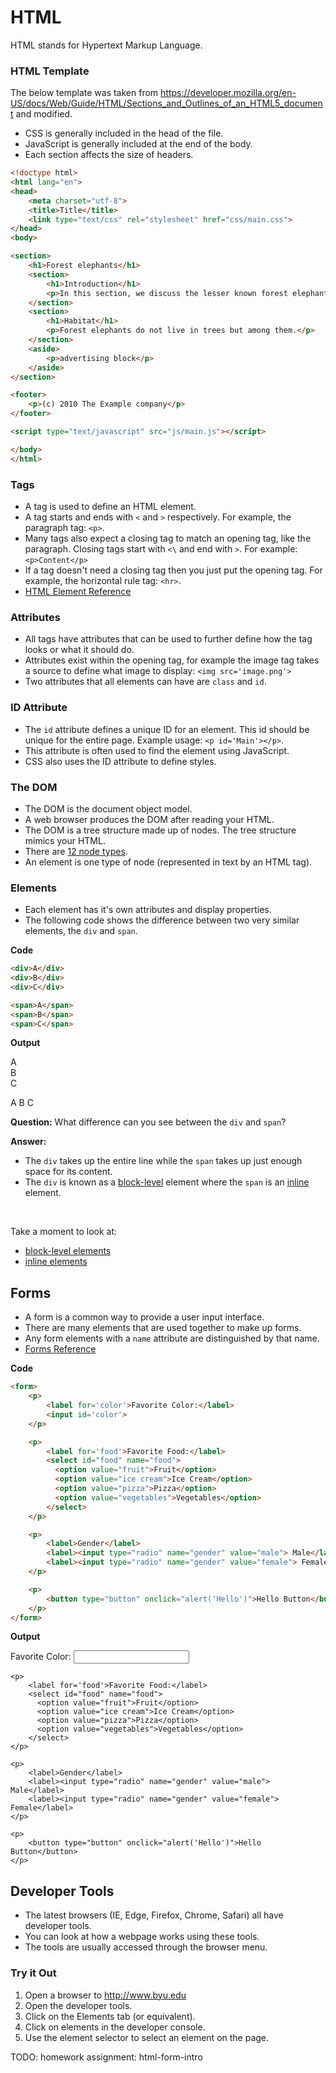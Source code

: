# HTML

HTML stands for Hypertext Markup Language.

### HTML Template

The below template was taken from https://developer.mozilla.org/en-US/docs/Web/Guide/HTML/Sections_and_Outlines_of_an_HTML5_document and modified.

- CSS is generally included in the head of the file.
- JavaScript is generally included at the end of the body.
- Each section affects the size of headers.

```html
<!doctype html>
<html lang="en">
<head>
    <meta charset="utf-8">
    <title>Title</title>
    <link type="text/css" rel="stylesheet" href="css/main.css">
</head>
<body>

<section>
    <h1>Forest elephants</h1>
    <section>
        <h1>Introduction</h1>
        <p>In this section, we discuss the lesser known forest elephants.</p>
    </section>
    <section>
        <h1>Habitat</h1>
        <p>Forest elephants do not live in trees but among them.</p>
    </section>
    <aside>
        <p>advertising block</p>
    </aside>
</section>

<footer>
    <p>(c) 2010 The Example company</p>
</footer>

<script type="text/javascript" src="js/main.js"></script>

</body>
</html>
```

### Tags

- A tag is used to define an HTML element.
- A tag starts and ends with `<` and `>` respectively. For example, the paragraph tag: `<p>`.
- Many tags also expect a closing tag to match an opening tag, like the paragraph. Closing tags start with `<\` and end with `>`. For example: `<p>Content</p>`
- If a tag doesn't need a closing tag then you just put the opening tag. For example, the horizontal rule tag: `<hr>`.
- [HTML Element Reference](https://developer.mozilla.org/en-US/docs/Web/HTML/Element)

### Attributes

- All tags have attributes that can be used to further define how the tag looks or what it should do.
- Attributes exist within the opening tag, for example the image tag takes a source to define what image to display: `<img src='image.png'>`
- Two attributes that all elements can have are `class` and `id`.

### ID Attribute

- The `id` attribute defines a unique ID for an element. This id should be unique for the entire page. Example usage: `<p id='Main'></p>`.
- This attribute is often used to find the element using JavaScript.
- CSS also uses the ID attribute to define styles.

### The DOM

- The DOM is the document object model.
- A web browser produces the DOM after reading your HTML.
- The DOM is a tree structure made up of nodes. The tree structure mimics your HTML.
- There are [12 node types](http://www.w3schools.com/jsref/prop_node_nodetype.asp).
- An element is one type of node (represented in text by an HTML tag).

### Elements

- Each element has it's own attributes and display properties.
- The following code shows the difference between two very similar elements, the `div` and `span`.

**Code**

```html
<div>A</div>
<div>B</div>
<div>C</div>

<span>A</span>
<span>B</span>
<span>C</span>
```

**Output**

<div>A</div>
<div>B</div>
<div>C</div>

<span>A</span>
<span>B</span>
<span>C</span>

**Question:** What difference can you see between the `div` and `span`?
<br>

**Answer:**

- The `div` takes up the entire line while the `span` takes up just enough space for its content.
- The `div` is known as a [block-level](https://developer.mozilla.org/en-US/docs/Web/HTML/Block-level_elements) element where the `span` is an [inline](https://developer.mozilla.org/en-US/docs/Web/HTML/Block-level_elements) element.
<br>

Take a moment to look at:
- [block-level elements](https://developer.mozilla.org/en-US/docs/Web/HTML/Block-level_elements)
- [inline elements](https://developer.mozilla.org/en-US/docs/Web/HTML/Block-level_elements)

## Forms

- A form is a common way to provide a user input interface.
- There are many elements that are used together to make up forms.
- Any form elements with a `name` attribute are distinguished by that name.
- [Forms Reference](http://www.w3schools.com/html/html_forms.asp)

**Code**

```html
<form>
    <p>
        <label for='color'>Favorite Color:</label>
        <input id='color'>
    </p>

    <p>
        <label for='food'>Favorite Food:</label>
        <select id="food" name="food">
          <option value="fruit">Fruit</option>
          <option value="ice cream">Ice Cream</option>
          <option value="pizza">Pizza</option>
          <option value="vegetables">Vegetables</option>
        </select>
    </p>

    <p>
        <label>Gender</label>
        <label><input type="radio" name="gender" value="male"> Male</label>
        <label><input type="radio" name="gender" value="female"> Female</label>
    </p>

    <p>
        <button type="button" onclick="alert('Hello')">Hello Button</button>
    </p>
</form>
```

**Output**

<form>
    <p>
        <label for='color'>Favorite Color:</label>
        <input id='color'>
    </p>

    <p>
        <label for='food'>Favorite Food:</label>
        <select id="food" name="food">
          <option value="fruit">Fruit</option>
          <option value="ice cream">Ice Cream</option>
          <option value="pizza">Pizza</option>
          <option value="vegetables">Vegetables</option>
        </select>
    </p>

    <p>
        <label>Gender</label>
        <label><input type="radio" name="gender" value="male"> Male</label>
        <label><input type="radio" name="gender" value="female"> Female</label>
    </p>

    <p>
        <button type="button" onclick="alert('Hello')">Hello Button</button>
    </p>
</form>

## Developer Tools

- The latest browsers (IE, Edge, Firefox, Chrome, Safari) all have developer tools.
- You can look at how a webpage works using these tools.
- The tools are usually accessed through the browser menu.

### Try it Out

1. Open a browser to http://www.byu.edu
2. Open the developer tools.
3. Click on the Elements tab (or equivalent).
4. Click on elements in the developer console.
5. Use the element selector to select an element on the page.


TODO: homework assignment: html-form-intro